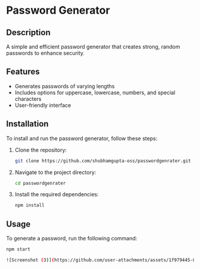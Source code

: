 # Password Generator

## Description
A simple and efficient password generator that creates strong, random passwords to enhance security.

## Features
- Generates passwords of varying lengths
- Includes options for uppercase, lowercase, numbers, and special characters
- User-friendly interface

## Installation
To install and run the password generator, follow these steps:

1. Clone the repository:
    ```bash
    git clone https://github.com/shubhamgupta-oss/passwordgenrater.git
    ```
2. Navigate to the project directory:
    ```bash
    cd passwordgenrater
    ```
3. Install the required dependencies:
    ```bash
    npm install
    ```

## Usage
To generate a password, run the following command:
```bash
npm start

![Screenshot (3)](https://github.com/user-attachments/assets/1f979445-8840-4e84-b448-fae1e6f18649)
